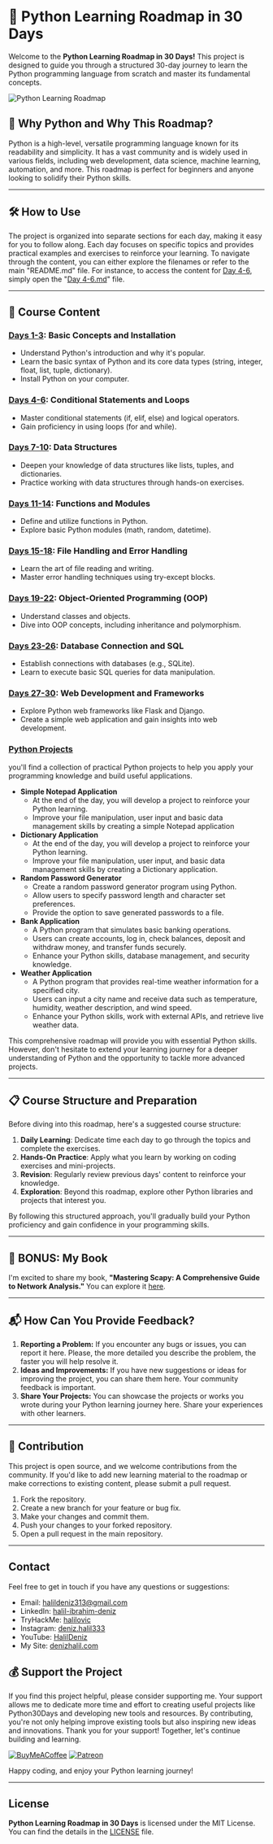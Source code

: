 # 🚀 Python Learning Roadmap in 30 Days

Welcome to the **Python Learning Roadmap in 30 Days!** This project is designed to guide you through a structured 30-day journey to learn the Python programming language from scratch and master its fundamental concepts.

![Python Learning Roadmap](source/python-in-30-days.png)

## 🐍 Why Python and Why This Roadmap?

Python is a high-level, versatile programming language known for its readability and simplicity. 
It has a vast community and is widely used in various fields, including web development, data science, machine learning, automation, and more. 
This roadmap is perfect for beginners and anyone looking to solidify their Python skills.

---

## 🛠️ **How to Use**
The project is organized into separate sections for each day, making it easy for you to follow along. 
Each day focuses on specific topics and provides practical examples and exercises to reinforce your learning.
To navigate through the content, you can either explore the filenames or refer to the main "README.md" file. 
For instance, to access the content for [Day 4-6](30%20Days%20Essentials/Days-4-6.md), simply open the "[Day 4-6.md](30%20Days%20Essentials/Days-4-6.md)" file.

---

## 📁 Course Content

### [Days 1-3](30%20Days%20Essentials/Days-1-3.md): Basic Concepts and Installation
- Understand Python's introduction and why it's popular.
- Learn the basic syntax of Python and its core data types (string, integer, float, list, tuple, dictionary).
- Install Python on your computer.

### [Days 4-6](30%20Days%20Essentials/Days-4-6.md): Conditional Statements and Loops
- Master conditional statements (if, elif, else) and logical operators.
- Gain proficiency in using loops (for and while).

### [Days 7-10](30%20Days%20Essentials/Days-7-10.md): Data Structures
- Deepen your knowledge of data structures like lists, tuples, and dictionaries.
- Practice working with data structures through hands-on exercises.

### [Days 11-14](30%20Days%20Essentials/Days-11-14.md): Functions and Modules
- Define and utilize functions in Python.
- Explore basic Python modules (math, random, datetime).

### [Days 15-18](30%20Days%20Essentials/Days-15-18.md): File Handling and Error Handling
- Learn the art of file reading and writing.
- Master error handling techniques using try-except blocks.

### [Days 19-22](30%20Days%20Essentials/Days-19-22.md): Object-Oriented Programming (OOP)
- Understand classes and objects.
- Dive into OOP concepts, including inheritance and polymorphism.

### [Days 23-26](30%20Days%20Essentials/Days-23-26.md): Database Connection and SQL
- Establish connections with databases (e.g., SQLite).
- Learn to execute basic SQL queries for data manipulation.

### [Days 27-30](30%20Days%20Essentials/Days-27-30.md): Web Development and Frameworks
- Explore Python web frameworks like Flask and Django.
- Create a simple web application and gain insights into web development.


### [Python Projects](Projects/Readme.md)
you'll find a collection of practical Python projects to help you apply your programming knowledge and build useful applications.

* **Simple Notepad Application**
  - At the end of the day, you will develop a project to reinforce your Python learning.
  - Improve your file manipulation, user input and basic data management skills by creating a simple Notepad application
* **Dictionary Application**
  - At the end of the day, you will develop a project to reinforce your Python learning.
  - Improve your file manipulation, user input, and basic data management skills by creating a Dictionary application.
* **Random Password Generator**
  - Create a random password generator program using Python.
  - Allow users to specify password length and character set preferences.
  - Provide the option to save generated passwords to a file.
* **Bank Application**
  - A Python program that simulates basic banking operations.
  - Users can create accounts, log in, check balances, deposit and withdraw money, and transfer funds securely.
  - Enhance your Python skills, database management, and security knowledge.
* **Weather Application**
  - A Python program that provides real-time weather information for a specified city.
  - Users can input a city name and receive data such as temperature, humidity, weather description, and wind speed.
  - Enhance your Python skills, work with external APIs, and retrieve live weather data.

    
This comprehensive roadmap will provide you with essential Python skills. However, don't hesitate to extend your learning journey for a deeper understanding of Python and the opportunity to tackle more advanced projects.

---

## 📋 Course Structure and Preparation

Before diving into this roadmap, here's a suggested course structure:

1. **Daily Learning**: Dedicate time each day to go through the topics and complete the exercises.
2. **Hands-On Practice**: Apply what you learn by working on coding exercises and mini-projects.
3. **Revision**: Regularly review previous days' content to reinforce your knowledge.
4. **Exploration**: Beyond this roadmap, explore other Python libraries and projects that interest you.

By following this structured approach, you'll gradually build your Python proficiency and gain confidence in your programming skills.

---

## 📖 BONUS: My Book

I'm excited to share my book, **"Mastering Scapy: A Comprehensive Guide to Network Analysis."** You can explore it [here](https://denizhalil.com/2023/11/12/scapy-guide-to-network-analysis-book/).

---

## 📬 How Can You Provide Feedback?
1. **Reporting a Problem:** If you encounter any bugs or issues, you can report it here. Please, the more detailed you describe the problem, the faster you will help resolve it.
2. **Ideas and Improvements:** If you have new suggestions or ideas for improving the project, you can share them here. Your community feedback is important.
3. **Share Your Projects:** You can showcase the projects or works you wrote during your Python learning journey here. Share your experiences with other learners.

---

## 🤝 Contribution

This project is open source, and we welcome contributions from the community. If you'd like to add new learning material to the roadmap or make corrections to existing content, please submit a pull request.
1. Fork the repository.
2. Create a new branch for your feature or bug fix.
3. Make your changes and commit them.
4. Push your changes to your forked repository.
5. Open a pull request in the main repository.

---

## Contact

Feel free to get in touch if you have any questions or suggestions:

- Email: halildeniz313@gmail.com
- LinkedIn: [halil-ibrahim-deniz](https://www.linkedin.com/in/halil-ibrahim-deniz/)
- TryHackMe: [halilovic](https://tryhackme.com/p/halilovic)
- Instagram: [deniz.halil333](https://www.instagram.com/deniz.halil333/)
- YouTube: [HalilDeniz](https://www.youtube.com/c/HalilDeniz)
- My Site: [denizhalil.com](https://denizhalil.com/)

## 💰 Support the Project

If you find this project helpful, please consider supporting me. 
Your support allows me to dedicate more time and effort to creating useful projects like Python30Days and developing new tools and resources. 
By contributing, you're not only helping improve existing tools but also inspiring new ideas and innovations.
Thank you for your support! Together, let's continue building and learning.

[![BuyMeACoffee](https://img.shields.io/badge/Buy%20Me%20a%20Coffee-ffdd00?style=for-the-badge&logo=buy-me-a-coffee&logoColor=black)](https://buymeacoffee.com/halildeniz) 
[![Patreon](https://img.shields.io/badge/Patreon-F96854?style=for-the-badge&logo=patreon&logoColor=white)](https://patreon.com/denizhalil)

Happy coding, and enjoy your Python learning journey!

---

## License

**Python Learning Roadmap in 30 Days** is licensed under the MIT License. You can find the details in the [LICENSE](LICENSE) file.
